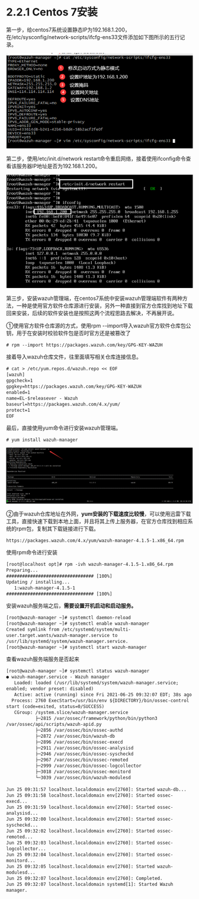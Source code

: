 # 2.2.1 Centos 7安装

第一步，给centos7系统设置静态IP为192.168.1.200，在/etc/sysconfig/network-scripts/ifcfg-ens33文件添加如下图所示的五行记录。

![&#x8BBE;&#x7F6E;&#x9759;&#x6001;IP&#x5730;&#x5740;](../../.gitbook/assets/clipboard.png)

第二步，使用/etc/init.d/network restart命令重启网络，接着使用ifconfig命令查看该服务器IP地址是否为192.168.1.200。

![&#x9A8C;&#x8BC1;IP&#x662F;&#x5426;&#x4FEE;&#x6539;&#x5B8C;&#x6210;](../../.gitbook/assets/clipboard%20%281%29.png)

第三步，安装wazuh管理端，在centos7系统中安装wazuh管理端软件有两种方法，一种是使用官方软件仓库源进行安装，另外一种直接到官方仓库找到地址下载回来安装，后续的软件安装也是按照这两个流程思路去解决，不再展开说。

①使用官方软件仓库源的方式，使用rpm --import导入wazuh官方软件仓库包公钥，用于在安装时校验软件包是否时官方还是被篡改了

```text
# rpm --import https://packages.wazuh.com/key/GPG-KEY-WAZUH
```

接着导入wazuh仓库文件，往里面填写相关仓库连接信息。

```text
# cat > /etc/yum.repos.d/wazuh.repo << EOF
[wazuh]
gpgcheck=1
gpgkey=https://packages.wazuh.com/key/GPG-KEY-WAZUH
enabled=1
name=EL-$releasever - Wazuh
baseurl=https://packages.wazuh.com/4.x/yum/
protect=1
EOF
```

最后，直接使用yum命令进行安装wazuh管理端。

```text
# yum install wazuh-manager
```

![yum&#x5B89;&#x88C5;](../../.gitbook/assets/image.png)

②由于wazuh仓库地址在外网，**yum安装的下载速度比较慢**，可以使用迅雷下载工具，直接快速下载到本地上面，并且将其上传上服务器，在官方仓库找到相应系统的rpm包，复制其下载链接进行下载。

```text
https://packages.wazuh.com/4.x/yum/wazuh-manager-4.1.5-1.x86_64.rpm
```

使用rpm命令进行安装

```text
[root@localhost opt]# rpm -ivh wazuh-manager-4.1.5-1.x86_64.rpm 
Preparing...                          ################################# [100%]
Updating / installing...
   1:wazuh-manager-4.1.5-1            ################################# [100%]
```

安装wazuh服务端之后，**需要设置开机启动和启动服务。**

```text
[root@wazuh-manager ~]# systemctl daemon-reload
[root@wazuh-manager ~]# systemctl enable wazuh-manager
Created symlink from /etc/systemd/system/multi-user.target.wants/wazuh-manager.service to /usr/lib/systemd/system/wazuh-manager.service.
[root@wazuh-manager ~]# systemctl start wazuh-manager
```

查看wazuh服务端服务是否起来

```text
[root@wazuh-manager ~]# systemctl status wazuh-manager
● wazuh-manager.service - Wazuh manager
   Loaded: loaded (/usr/lib/systemd/system/wazuh-manager.service; enabled; vendor preset: disabled)
   Active: active (running) since Fri 2021-06-25 09:32:07 EDT; 38s ago
  Process: 2760 ExecStart=/usr/bin/env ${DIRECTORY}/bin/ossec-control start (code=exited, status=0/SUCCESS)
   CGroup: /system.slice/wazuh-manager.service
           ├─2815 /var/ossec/framework/python/bin/python3 /var/ossec/api/scripts/wazuh-apid.py
           ├─2856 /var/ossec/bin/ossec-authd
           ├─2872 /var/ossec/bin/wazuh-db
           ├─2896 /var/ossec/bin/ossec-execd
           ├─2911 /var/ossec/bin/ossec-analysisd
           ├─2946 /var/ossec/bin/ossec-syscheckd
           ├─2967 /var/ossec/bin/ossec-remoted
           ├─2999 /var/ossec/bin/ossec-logcollector
           ├─3018 /var/ossec/bin/ossec-monitord
           └─3039 /var/ossec/bin/wazuh-modulesd

Jun 25 09:31:57 localhost.localdomain env[2760]: Started wazuh-db...
Jun 25 09:31:58 localhost.localdomain env[2760]: Started ossec-execd...
Jun 25 09:31:59 localhost.localdomain env[2760]: Started ossec-analysisd...
Jun 25 09:32:00 localhost.localdomain env[2760]: Started ossec-syscheckd...
Jun 25 09:32:02 localhost.localdomain env[2760]: Started ossec-remoted...
Jun 25 09:32:03 localhost.localdomain env[2760]: Started ossec-logcollector...
Jun 25 09:32:04 localhost.localdomain env[2760]: Started ossec-monitord...
Jun 25 09:32:05 localhost.localdomain env[2760]: Started wazuh-modulesd...
Jun 25 09:32:07 localhost.localdomain env[2760]: Completed.
Jun 25 09:32:07 localhost.localdomain systemd[1]: Started Wazuh manager.

```



